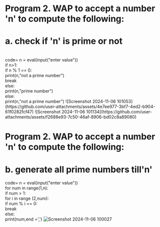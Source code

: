 # Program 2. WAP to accept a number 'n' to compute the following:
# a. check if 'n' is prime or not
<br>
code= n = eval(input("enter value"))
<br>
if n>1:
<br
    for i in range(2,n):
  <br>
        if n % 1 == 0:
        <br>
            print(n,"not a prime number")
            <br>
            break
            <br>
    else:
    <br>
        print(n,"prime number")
        <br>
else:
<br>
    print(n,"not a prime number")
![Screenshot 2024-11-06 101053](https://github.com/user-attachments/assets/4e7ee977-3bf7-4ed2-b904-61f0282fcf47)
![Screenshot 2024-11-06 101134](https://github.com/user-attachments/assets/f2688e93-7c50-46af-8906-bd02c8a89080)

# Program 2. WAP to accept a number 'n' to compute the following:

# b. generate all prime numbers till'n'
code= n = eval(input("enter value"))
<br>
for num in range(1,n):
<br>
    if num > 1:
    <br>
        for i in range (2,num):
        <br>
            if num % i == 0:
            <br>
                break
                <br>
            else:
            <br>
                print(num,end =',')
![Screenshot 2024-11-06 100027](https://github.com/user-attachments/assets/ee1b70e6-6cea-430c-be6e-f50179d47906)


